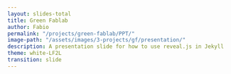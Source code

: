 ```yaml
---
layout: slides-total
title: Green Fablab
author: Fabio
permalink: "/projects/green-fablab/PPT/"
image-path: "/assets/images/3-projects/gf/presentation/"
description: A presentation slide for how to use reveal.js in Jekyll
theme: white-LF2L
transition: slide
---
```


<section data-markdown data-separator="---">
<script type="text/template">

<img width="80%" class="plain" src="{{ site.baseurl | append:page.image-path | append: '../Logo-GF.png' }}">

##### Towards a distributed and local plastic recycling for OS 3D printing

**Fabio A. Cruz Sanchez**

Équipe de Recherche sur les Processus Innovatifs (ERPI)

<img height="50px" class="plain" src="{{ site.baseurl | append:page.image-path | append: 'logos/UL-LF2L.png' }}">
<img height="50px" class="plain" src="{{ site.baseurl | append:page.image-path | append: 'logos/ERPI.png' }}">

---

<!-- .slide: style="color:white; text-align: left;"  data-background="{{ site.baseurl | append:page.image-path | append: 'Introduction/BG-Plastic.jpg' }}" -->


<h3 style="color: white; text-align: left;">The Challengue: <br> Reduction of Landfill</h3>	

<img height="300px" class="plain" 
src="{{ site.baseurl | append:page.image-path | append: 'Introduction/End-of-Life-Plastics.png' }}">
Source: Plastics Europe

- Production Production (2015):
  - World: 322 Mt/year
  - Europe: 58 Mt/year (18.5%)
- Plastic Wastes (2015): 25.8 million tonnes

Plastics waste is a key resource towards **circular economy**


---

<!-- .slide: style="font-size: 25px" -->
	
<div style="width: 30%; float: left;">
	<p>17 Goals to transform our world</p>
	<em>Goal 12: Ensuring sustainable consumption and production patters</em>
	
	<img width="90%" class="plain"  
	src="{{ site.baseurl | append:page.image-path | append: 'Introduction/UN/SD-Goals.png' }}">

	<img width="90%" class="plain"  
	src="{{ site.baseurl | append:page.image-path | append: 'Introduction/EU-Circular-Economy.png' }}">

<ul>				
	<li>Paradigm change: <br> from linear economic model (<em>'take-make-dispose'</em>) to Circular <br>
	<blockquote>&#8220; The value of products and materials is maintained for as long as possible...&#8221;</blockquote>
</div>
	
<div style="float: right; width: 60%">
	<ul>
		<li>Rethinking products and services using principles based on:
		<ul class="grilla" style="font-size: 20px; width: 100%">
			<li> &#10003; durability</li>
			<li>&#10003; renewability</li>
			<li>&#10003; reuse</li>
			<li>&#10003; repair</li>
			<li>&#10003; replacement</li>
			<li>&#10003; upgrades</li>
			<li>&#10003; refurbishment</li>
			<li>&#10003; reduced material use</li>
		</ul> 
		</li>
		<br>
		<li><b>Circular Economy Action Plan</b>
			<ul>
				<li>Production</li>
				<li>Consumption</li>
				<li>Waste management</li>
				<li>From waste to resources</li>													
				<li><b style="color: green">Strategy for Plastics</b><br>
					<ul>
						<li><em>Secondary raw materials</em></li>
						<li>Quality standards for Second raw materials?</li>
						<li>Clarification of "Waste"..</li>
						<li>Legislation..</li>
					</ul>

				</li>
			</ul>
		</li>
	</ul>
<p>Plastics waste is a key resource towards <b>circular economy</b></p>
</div>



---
<!-- .slide: style="color:white; text-align: left; "  data-background="{{ site.baseurl | append:page.image-path | append: 'Introduction/3DP.jpg' }}" -->

<h3 style="color: white; text-align: left;">The Opportunity: Open Source Additive Manufacturing (3D Printing)?</h3>	

A process of joining materials to make objects from 3D model data, usually layer upon layer, as opposed to subtractive manufacturing methodologies.

-   ✓ Geometry Freedom
-   ✓ Customization a reduced cost
-   ✓ Digital Fabrication (reduced human interaction in the fabrication)
-   ✓ Material efficiency
-   ✗ Fabrication speed
-   ✗ Materials availability
-   ✗ Standards


---

### Fused Deposition Modeling (FDM)

<img width="30%" class="plain"  
	src="{{ site.baseurl | append:page.image-path | append: 'Introduction/UN/SD-Goals.png' }}">

<table style="width:60%; float: right; font-size: 25px">
	<tr>
		<th></th>
		<th>Commercial</th> 
		<th>Open Source</th>
	</tr>
	<tr>
		<td>Principle</td>
		<td>CAD + GCode + Printing</td> 
		<td>CAD + GCode + Printing</td>
	</tr>
	<tr>
		<td>Cost</td>
		<td>Expensive (5.000&#8364; - 800&#8364;K)</td> 
		<td>Low-cost (Under $5000)</td>
	</tr>
	<tr>
		<td>Methodology</td>
		<td>Closed Design (Patented)</td> 
		<td>Open design</td>
	</tr>

	<tr>
		<td>Printer</td>
		<td>Standardized</td> 
		<td>Personalized</td>
	</tr>
	<tr>
		<td>Quality:</td>
		<td>Assured by company.</td> 
		<td style="color: red">Complex?</td>
	</tr>

</table>

---

<div class="container">

<div class="col">
<img width="50%" class="plain"  
	src="{{ site.baseurl | append:page.image-path | append: 'Introduction/UN/SD-Goals.png' }}">
</div>

<div class="col">

<table style="width:40%; float: right; font-size: 25px">
	<tr>
		<th></th>
		<th>Commercial</th> 
		<th>Open Source</th>
	</tr>
	<tr>
		<td>Principle</td>
		<td>CAD + GCode + Printing</td> 
		<td>CAD + GCode + Printing</td>
	</tr>
	<tr>
		<td>Cost</td>
		<td>Expensive (5.000&#8364; - 800&#8364;K)</td> 
		<td>Low-cost (Under $5000)</td>
	</tr>
	<tr>
		<td>Methodology</td>
		<td>Closed Design (Patented)</td> 
		<td>Open design</td>
	</tr>

	<tr>
		<td>Printer</td>
		<td>Standardized</td> 
		<td>Personalized</td>
	</tr>
	<tr>
		<td>Quality:</td>
		<td>Assured by company.</td> 
		<td style="color: red">Complex?</td>
	</tr>

</table>
</div>

</div>

---


  
</script>
</section>
